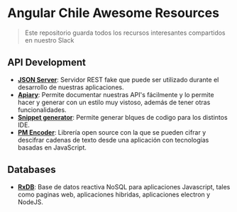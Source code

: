 # Angular Chile Awesome Resources
> Este repositorio guarda todos los recursos interesantes compartidos en nuestro Slack

## API Development
* **[JSON Server](https://github.com/typicode/json-server)**: Servidor REST fake que puede ser utilizado durante el desarrollo de nuestras aplicaciones.
* **[Apiary](https://apiary.io/)**: Permite documentar nuestras API's fácilmente y lo permite hacer y generar con un estilo muy vistoso, además de tener otras funcionalidades.
* **[Snippet generator](https://snippet-generator.app/)**: Permite generar blques de codigo para los distintos IDE.
* **[PM Encoder](https://www.npmjs.com/package/pm-encoder)**: Librería open source con la que se pueden cifrar y descifrar cadenas de texto desde una aplicación con tecnologías basadas en JavaScript.

## Databases
* **[RxDB](https://github.com/pubkey/rxdb)**:
Base de datos reactiva NoSQL para aplicaciones Javascript, tales como paginas web, aplicaciones hibridas, aplicaciones electron y NodeJS.